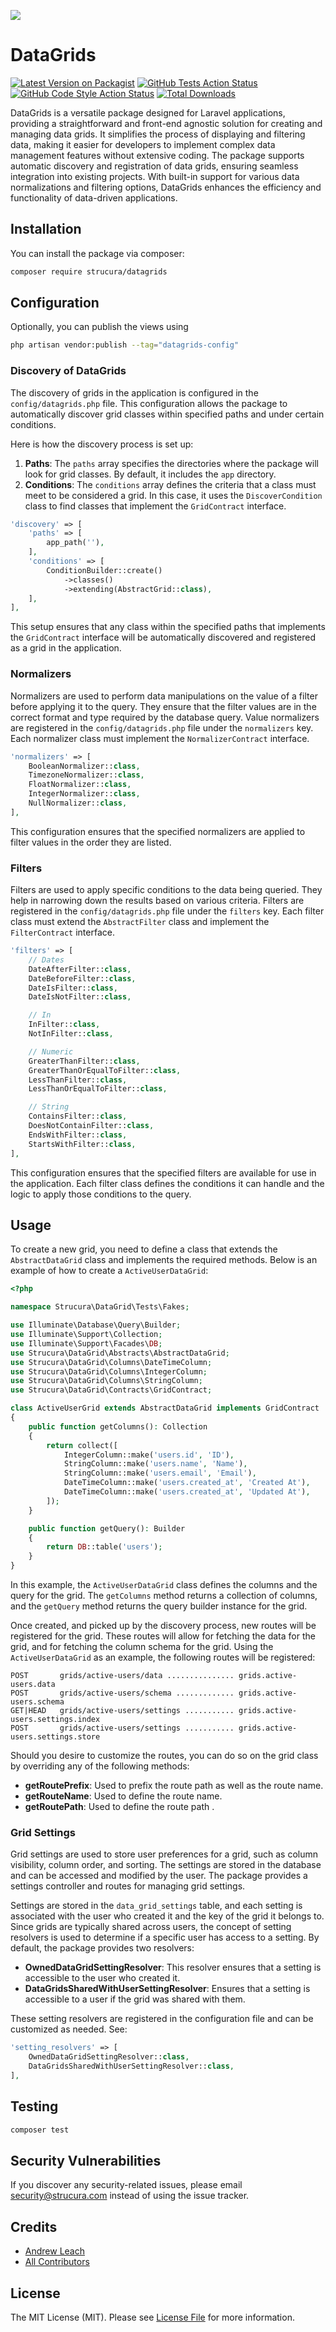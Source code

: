 ![](/assets/banner.jpg)

# DataGrids 

[![Latest Version on Packagist](https://img.shields.io/packagist/v/strucura/datagrids.svg?style=flat-square)](https://packagist.org/packages/strucura/datagrids)
[![GitHub Tests Action Status](https://img.shields.io/github/actions/workflow/status/strucura/datagrids/run-tests.yml?branch=master&label=tests&style=flat-square)](https://github.com/strucura/datagrids/actions?query=workflow%3Arun-tests+branch%3Amaster)
[![GitHub Code Style Action Status](https://img.shields.io/github/actions/workflow/status/strucura/datagrids/fix-php-code-style-issues.yml?branch=master&label=code%20style&style=flat-square)](https://github.com/strucura/datagrids/actions?query=workflow%3A"Fix+PHP+code+style+issues"+branch%3Amaster)
[![Total Downloads](https://img.shields.io/packagist/dt/strucura/datagrids.svg?style=flat-square)](https://packagist.org/packages/strucura/datagrids)

DataGrids is a versatile package designed for Laravel applications, providing a straightforward and front-end 
agnostic solution for creating and managing data grids. It simplifies the process of displaying and filtering data, 
making it easier for developers to implement complex data management features without extensive coding. The package 
supports automatic discovery and registration of data grids, ensuring seamless integration into existing projects. 
With built-in support for various data normalizations and filtering options, DataGrids enhances the efficiency and 
functionality of data-driven applications.

## Installation

You can install the package via composer:

```bash
composer require strucura/datagrids
```

## Configuration

Optionally, you can publish the views using

```bash
php artisan vendor:publish --tag="datagrids-config"
```

### Discovery of DataGrids

The discovery of grids in the application is configured in the `config/datagrids.php` file. This configuration allows 
the package to automatically discover grid classes within specified paths and under certain conditions.

Here is how the discovery process is set up:

1. **Paths**: The `paths` array specifies the directories where the package will look for grid classes. By default, it includes the `app` directory.
2. **Conditions**: The `conditions` array defines the criteria that a class must meet to be considered a grid. In this case, it uses the `DiscoverCondition` class to find classes that implement the `GridContract` interface.

```php
'discovery' => [
    'paths' => [
        app_path(''),
    ],
    'conditions' => [
        ConditionBuilder::create()
            ->classes()
            ->extending(AbstractGrid::class),
    ],
],
```

This setup ensures that any class within the specified paths that implements the `GridContract` interface will be automatically discovered and registered as a grid in the application.

### Normalizers

Normalizers are used to perform data manipulations on the value of a filter before applying it to the query. 
They ensure that the filter values are in the correct format and type required by the database query.  Value 
normalizers are registered in the `config/datagrids.php` file under the `normalizers` key. Each normalizer class must 
implement the `NormalizerContract` interface.

```php
'normalizers' => [
    BooleanNormalizer::class,
    TimezoneNormalizer::class,
    FloatNormalizer::class,
    IntegerNormalizer::class,
    NullNormalizer::class,
],
```

This configuration ensures that the specified normalizers are applied to filter values in the order they are listed.

### Filters

Filters are used to apply specific conditions to the data being queried. They help in narrowing down the results 
based on various criteria.  Filters are registered in the `config/datagrids.php` file under the `filters` key. Each 
filter class must extend the `AbstractFilter` class and implement the `FilterContract` interface.

```php
'filters' => [
    // Dates
    DateAfterFilter::class,
    DateBeforeFilter::class,
    DateIsFilter::class,
    DateIsNotFilter::class,

    // In
    InFilter::class,
    NotInFilter::class,

    // Numeric
    GreaterThanFilter::class,
    GreaterThanOrEqualToFilter::class,
    LessThanFilter::class,
    LessThanOrEqualToFilter::class,

    // String
    ContainsFilter::class,
    DoesNotContainFilter::class,
    EndsWithFilter::class,
    StartsWithFilter::class,
],
```

This configuration ensures that the specified filters are available for use in the application. Each filter class defines the conditions it can handle and the logic to apply those conditions to the query.

## Usage

To create a new grid, you need to define a class that extends the `AbstractDataGrid` class and implements the required 
methods. Below is an example of how to create a `ActiveUserDataGrid`:

```php
<?php

namespace Strucura\DataGrid\Tests\Fakes;

use Illuminate\Database\Query\Builder;
use Illuminate\Support\Collection;
use Illuminate\Support\Facades\DB;
use Strucura\DataGrid\Abstracts\AbstractDataGrid;
use Strucura\DataGrid\Columns\DateTimeColumn;
use Strucura\DataGrid\Columns\IntegerColumn;
use Strucura\DataGrid\Columns\StringColumn;
use Strucura\DataGrid\Contracts\GridContract;

class ActiveUserGrid extends AbstractDataGrid implements GridContract
{
    public function getColumns(): Collection
    {
        return collect([
            IntegerColumn::make('users.id', 'ID'),
            StringColumn::make('users.name', 'Name'),
            StringColumn::make('users.email', 'Email'),
            DateTimeColumn::make('users.created_at', 'Created At'),
            DateTimeColumn::make('users.created_at', 'Updated At'),
        ]);
    }

    public function getQuery(): Builder
    {
        return DB::table('users');
    }
}
```

In this example, the `ActiveUserDataGrid` class defines the columns and the query for the grid. The `getColumns` method 
returns a collection of columns, and the `getQuery` method returns the query builder instance for the grid.

Once created, and picked up by the discovery process, new routes will be registered for the grid.  These routes will 
allow for fetching the data for the grid, and for fetching the column schema for the grid.  Using the 
`ActiveUserDataGrid` 
as an
example, the following routes will be registered:

```
POST       grids/active-users/data ............... grids.active-users.data
POST       grids/active-users/schema ............. grids.active-users.schema
GET|HEAD   grids/active-users/settings ........... grids.active-users.settings.index
POST       grids/active-users/settings ........... grids.active-users.settings.store
```

Should you desire to customize the routes, you can do so on the grid class by overriding any of the following methods:

- **getRoutePrefix**: Used to prefix the route path as well as the route name.
- **getRouteName**: Used to define the route name.
- **getRoutePath**: Used to define the route path .

### Grid Settings

Grid settings are used to store user preferences for a grid, such as column visibility, column order, and sorting.
The settings are stored in the database and can be accessed and modified by the user. The package provides a
settings controller and routes for managing grid settings.

Settings are stored in the `data_grid_settings` table, and each setting is associated with the user who created it and
the key of the grid it belongs to.  Since grids are typically shared across users, the concept of setting resolvers
is used to determine if a specific user has access to a setting.  By default, the package provides two resolvers:

- **OwnedDataGridSettingResolver**: This resolver ensures that a setting is accessible to the user who created it.
- **DataGridsSharedWithUserSettingResolver**: Ensures that a setting is accessible to a user if the grid was shared 
  with them.

These setting resolvers are registered in the configuration file and can be customized as needed. See:

```php
'setting_resolvers' => [
    OwnedDataGridSettingResolver::class,
    DataGridsSharedWithUserSettingResolver::class,
],
```

## Testing

```bash
composer test
```

## Security Vulnerabilities

If you discover any security-related issues, please email [security@strucura.com](mailto:security@strucura.com) 
instead of using the issue tracker.

## Credits

- [Andrew Leach](https://github.com/7387639+andyleach)
- [All Contributors](../../contributors)

## License

The MIT License (MIT). Please see [License File](LICENSE.md) for more information.

